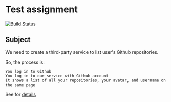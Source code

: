 # Test assignment
[![Build Status](https://travis-ci.org/artemiy312/wemake-services.svg?branch=master)](https://travis-ci.org/artemiy312/wemake-services)

## Subject

We need to create a third-party service to list user's Github repositories.

So, the process is:

    You log in to Github
    You log in to our service with Github account
    It shows a list of all your repositories, your avatar, and username on the same page


See for [details](https://github.com/wemake-services/meta/issues/7)
